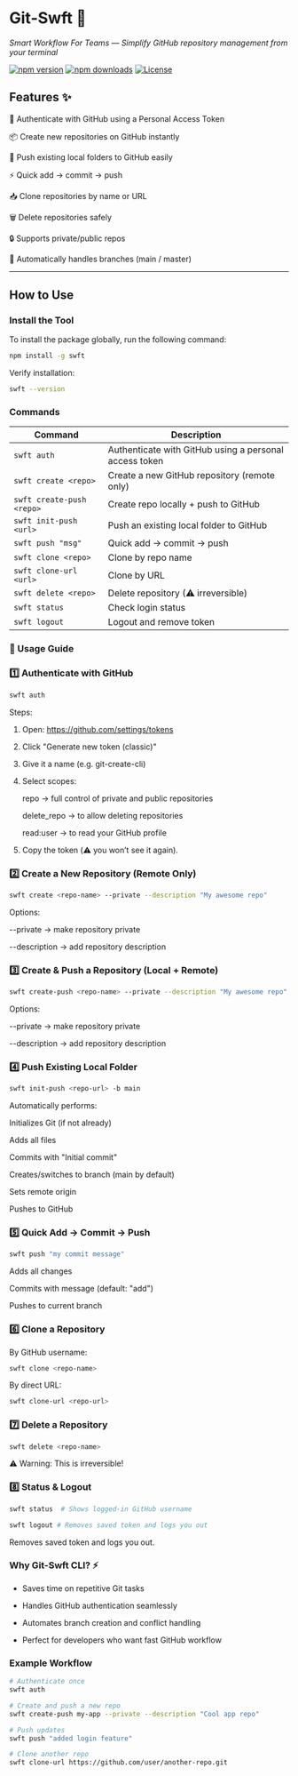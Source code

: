# Git-Swft 🚀  
*Smart Workflow For Teams — Simplify GitHub repository management from your terminal*

[![npm version](https://img.shields.io/npm/v/swft?color=blue)](https://www.npmjs.com/package/swft)
[![npm downloads](https://img.shields.io/npm/dt/swft?color=green)](https://www.npmjs.com/package/swft)
[![License](https://img.shields.io/badge/license-MIT-yellow)](LICENSE)

## Features ✨

🔑 Authenticate with GitHub using a Personal Access Token

📦 Create new repositories on GitHub instantly

🚀 Push existing local folders to GitHub easily

⚡ Quick add → commit → push

📥 Clone repositories by name or URL

🗑️ Delete repositories safely

🔒 Supports private/public repos

🔄 Automatically handles branches (main / master)

---

## How to Use

### Install the Tool

To install the package globally, run the following command:

```bash
npm install -g swft
```

Verify installation:

```bash
swft --version
```
### Commands

| Command                   | Description                                            |
| ------------------------- | ------------------------------------------------------ |
| `swft auth`               | Authenticate with GitHub using a personal access token |
| `swft create <repo>`      | Create a new GitHub repository (remote only)           |
| `swft create-push <repo>` | Create repo locally + push to GitHub                   |
| `swft init-push <url>`    | Push an existing local folder to GitHub                |
| `swft push "msg"`         | Quick add → commit → push                              |
| `swft clone <repo>`       | Clone by repo name                                     |
| `swft clone-url <url>`    | Clone by URL                                           |
| `swft delete <repo>`      | Delete repository (⚠ irreversible)                     |
| `swft status`             | Check login status                                     |
| `swft logout`             | Logout and remove token                                |


### 🚀 Usage Guide

### 1️⃣ Authenticate with GitHub

```bash
swft auth
```

Steps:

1. Open: https://github.com/settings/tokens

2. Click "Generate new token (classic)"

3. Give it a name (e.g. git-create-cli)

4. Select scopes:

   repo → full control of private and public repositories

   delete_repo → to allow deleting repositories

   read:user → to read your GitHub profile

5. Copy the token (⚠️ you won’t see it again).

### 2️⃣ Create a New Repository (Remote Only)

```bash
swft create <repo-name> --private --description "My awesome repo"
```

Options:

--private → make repository private

--description <text> → add repository description

### 3️⃣ Create & Push a Repository (Local + Remote)

```bash
swft create-push <repo-name> --private --description "My awesome repo"
```

Options:

--private → make repository private

--description <text> → add repository description

### 4️⃣ Push Existing Local Folder

```bash
swft init-push <repo-url> -b main
```

Automatically performs:

Initializes Git (if not already)

Adds all files

Commits with "Initial commit"

Creates/switches to branch (main by default)

Sets remote origin

Pushes to GitHub

### 5️⃣ Quick Add → Commit → Push

```bash
swft push "my commit message"
```

Adds all changes

Commits with message (default: "add")

Pushes to current branch

### 6️⃣ Clone a Repository

By GitHub username:

```bash
swft clone <repo-name>
```

By direct URL:

```bash
swft clone-url <repo-url>
```

### 7️⃣ Delete a Repository

```bash
swft delete <repo-name>
```

⚠️ Warning: This is irreversible!

### 8️⃣ Status & Logout

```bash
swft status  # Shows logged-in GitHub username

swft logout # Removes saved token and logs you out
```

Removes saved token and logs you out.

### Why Git-Swft CLI? ⚡

- Saves time on repetitive Git tasks

- Handles GitHub authentication seamlessly

- Automates branch creation and conflict handling

- Perfect for developers who want fast GitHub workflow

### Example Workflow

```bash
# Authenticate once
swft auth

# Create and push a new repo
swft create-push my-app --private --description "Cool app repo"

# Push updates
swft push "added login feature"

# Clone another repo
swft clone-url https://github.com/user/another-repo.git
```

